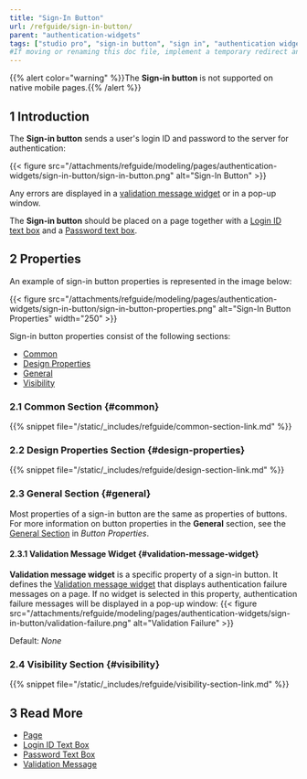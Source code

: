 ```yaml
---
title: "Sign-In Button"
url: /refguide/sign-in-button/
parent: "authentication-widgets"
tags: ["studio pro", "sign-in button", "sign in", "authentication widget", "authentication" ]
#If moving or renaming this doc file, implement a temporary redirect and let the respective team know they should update the URL in the product. See Mapping to Products for more details.
---
```


{{% alert color="warning" %}}The **Sign-in button** is not supported on native mobile pages.{{% /alert %}}

## 1 Introduction

The **Sign-in button** sends a user's login ID and password to the server for authentication:

{{< figure src="/attachments/refguide/modeling/pages/authentication-widgets/sign-in-button/sign-in-button.png" alt="Sign-In Button" >}}

Any errors are displayed in a [validation message widget](#validation-message-widget) or in a pop-up window. 

The **Sign-in button** should be placed on a page together with a [Login ID text box](/refguide/login-id-text-box/) and a [Password text box](/refguide/password-text-box/).

## 2 Properties

An example of sign-in button properties is represented in the image below:

{{< figure src="/attachments/refguide/modeling/pages/authentication-widgets/sign-in-button/sign-in-button-properties.png" alt="Sign-In Button Properties"   width="250"  >}}

Sign-in button properties consist of the following sections:

* [Common](#common) 
* [Design Properties](#design-properties)
* [General](#general)
* [Visibility](#visibility)

### 2.1 Common Section {#common}

{{% snippet file="/static/_includes/refguide/common-section-link.md" %}}

### 2.2 Design Properties Section {#design-properties}

{{% snippet file="/static/_includes/refguide/design-section-link.md" %}}

### 2.3 General Section {#general}

Most properties of a sign-in button are the same as properties of buttons. For more information on button properties in the **General** section, see the [General Section](/refguide/button-properties/#general) in *Button Properties*.

#### 2.3.1 Validation Message Widget {#validation-message-widget}

**Validation message widget** is a specific property of a sign-in button. It defines the [Validation message widget](/refguide/validation-message/) that displays authentication failure messages on a page. If no widget is selected in this property, authentication failure messages will be displayed in a pop-up window:
{{< figure src="/attachments/refguide/modeling/pages/authentication-widgets/sign-in-button/validation-failure.png" alt="Validation Failure" >}}

Default: *None*

### 2.4 Visibility Section {#visibility}

{{% snippet file="/static/_includes/refguide/visibility-section-link.md" %}}

## 3 Read More

* [Page](/refguide/page/)
* [Login ID Text Box](/refguide/login-id-text-box/)
* [Password Text Box](/refguide/password-text-box/)
* [Validation Message](/refguide/validation-message/)